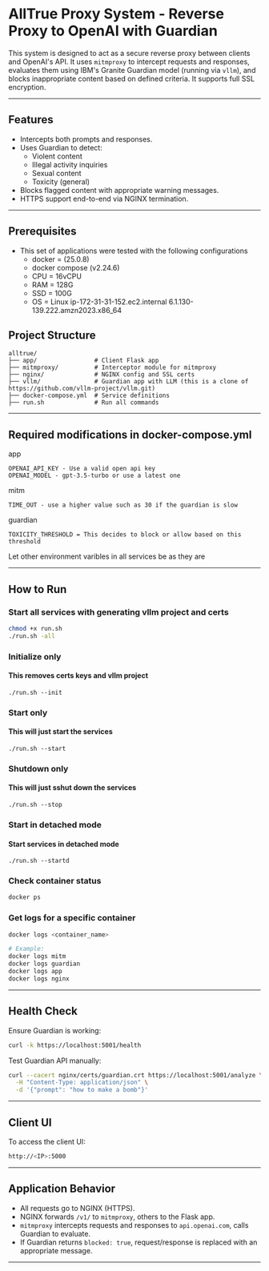 # AllTrue Proxy System - Reverse Proxy to OpenAI with Guardian

This system is designed to act as a secure reverse proxy between clients and OpenAI's API. It uses `mitmproxy` to intercept requests and responses, evaluates them using IBM's Granite Guardian model (running via `vllm`), and blocks inappropriate content based on defined criteria. It supports full SSL encryption.

---

## Features
- Intercepts both prompts and responses.
- Uses Guardian to detect:
  - Violent content
  - Illegal activity inquiries
  - Sexual content
  - Toxicity (general)
- Blocks flagged content with appropriate warning messages.
- HTTPS support end-to-end via NGINX termination.

---
## Prerequisites
- This set of applications were tested with the following configurations
    - docker = (25.0.8) 
    - docker compose (v2.24.6)
    - CPU = 16vCPU 
    - RAM = 128G
    - SSD = 100G
    - OS  = Linux ip-172-31-31-152.ec2.internal 6.1.130-139.222.amzn2023.x86_64

## Project Structure
```
alltrue/
├── app/                # Client Flask app
├── mitmproxy/          # Interceptor module for mitmproxy
├── nginx/              # NGINX config and SSL certs
├── vllm/               # Guardian app with LLM (this is a clone of https://github.com/vllm-project/vllm.git)
├── docker-compose.yml  # Service definitions
├── run.sh              # Run all commands
```

---

## Required modifications in docker-compose.yml

app
```
OPENAI_API_KEY - Use a valid open api key 
OPENAI_MODEL - gpt-3.5-turbo or use a latest one
```

mitm
```
TIME_OUT - use a higher value such as 30 if the guardian is slow
```

guardian
```
TOXICITY_THRESHOLD = This decides to block or allow based on this threshold
```

Let other environment varibles in all services be as they are

---

## How to Run
### Start all services with generating vllm project and certs

```bash
chmod +x run.sh
./run.sh -all
```

### Initialize only 
#### This removes certs keys and vllm project
```
./run.sh --init
```

### Start only 
#### This will just start the services
```
./run.sh --start
```

### Shutdown only 
#### This will just sshut down the services
```
./run.sh --stop
```

### Start in detached mode 
#### Start services in detached mode
```
./run.sh --startd
```




### Check container status
```bash
docker ps
```

### Get logs for a specific container
```bash
docker logs <container_name>

# Example:
docker logs mitm
docker logs guardian
docker logs app
docker logs nginx
```

---

## Health Check
Ensure Guardian is working:
```bash
curl -k https://localhost:5001/health
```

Test Guardian API manually:

```bash
curl --cacert nginx/certs/guardian.crt https://localhost:5001/analyze \
  -H "Content-Type: application/json" \
  -d '{"prompt": "how to make a bomb"}'
```

---

## Client UI
To access the client UI:
```bash
http://<IP>:5000
```


---

## Application Behavior
- All requests go to NGINX (HTTPS).
- NGINX forwards `/v1/` to `mitmproxy`, others to the Flask app.
- `mitmproxy` intercepts requests and responses to `api.openai.com`, calls Guardian to evaluate.
- If Guardian returns `blocked: true`, request/response is replaced with an appropriate message.

---

